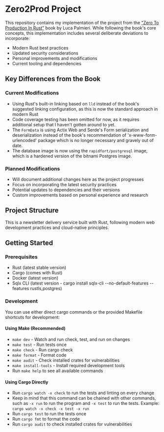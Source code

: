 # Zero2Prod Project

This repository contains my implementation of the project from the ["Zero To Production In Rust"](https://www.zero2prod.com/) book by Luca Palmieri. While following the book's core concepts, this implementation includes several deliberate deviations to incorporate:

- Modern Rust best practices
- Updated security considerations
- Personal improvements and modifications
- Current tooling and dependencies

## Key Differences from the Book

### Current Modifications

- Using Rust's built-in linking based on `lld` instead of the book's suggested linking configuration, as this is now the standard approach in modern Rust
- Code coverage testing has been omitted for now, as it requires additional setup that I haven't gotten around to yet.
- The `FormData` is using Actix Web and Serde's Form serialization and deserialization instead of the book's recommendation of 'x-www-form-urlencoded' package which is no longer necessary and gravely out of date.
- The database image is now using the `rapidfort/postgresql` image, which is a hardened version of the bitnami Postgres image.

### Planned Modifications

- Will document additional changes here as the project progresses
- Focus on incorporating the latest security practices
- Potential updates to dependencies and their versions
- Custom improvements based on personal experience and research

## Project Structure

This is a newsletter delivery service built with Rust, following modern web development practices and cloud-native principles.

## Getting Started

### Prerequisites

- Rust (latest stable version)
- Cargo (comes with Rust)
- Docker (latest version)
- Sqlx CLI (latest version - cargo install sqlx-cli --no-default-features --features rustls,postgres)

### Development

You can use either direct cargo commands or the provided Makefile shortcuts for development:

#### Using Make (Recommended)

- `make dev` - Watch and run check, test, and run on changes
- `make test` - Run tests once
- `make check` - Run cargo check
- `make format` - Format code
- `make audit` - Check installed crates for vulnerabilities
- `make install-tools` - Install required development tools
- Run `make help` to see all available commands

#### Using Cargo Directly

- Run `cargo watch -x check` to run the tests and linting on every change
- Keep in mind that this command can be chained with other commands, such as `-x run` to run the program and `-x test` to run the tests. Example: `cargo watch -x check -x test -x run`
- Run `cargo test` to run the tests once
- Run `cargo fmt` to format the code
- Run `cargo audit` to check installed crates for vulnerabilities
